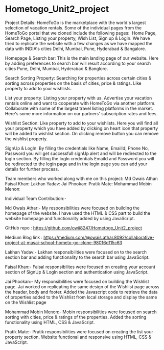 # Hometogo_Unit2_project 
Project Details:
HomeToGo is the marketplace with the world's largest selection of vacation rentals. Some of the individual pages from the HomeToGo portal that we cloned include the following pages: 
Home Page, Search Page, Listing your property, Wish List, Sign up & Login.
We have tried to replicate the website with a few changes as we have mapped the data with INDIA's cities Delhi, Mumbai, Pune, Hyderabad & Bangalore.

Homepage & Search bar:
This is the main landing page of our website. Here by adding preferences to search bar will result according to your search cities Pune, Delhi, Mumbai, Hyderabad & Banglore.

Search Sorting Property:
Searching for properties across certain cities & sorting across properties on the basis of cities, price & ratings.
Like property to add to your wishlists.

List your property:
Listing your property with us.
Advertise your vacation rentals online and want to cooperate with HomeToGo via another platform.
Collaborate with some of the largest travel listing platforms in the market. Here's some more information on our partners' subscription rates and fees.

Wishlist Section:
Like property to add to your wishlists.
Here you will find all your property which you have added by clicking on heart icon that property will be added to wishlist section.
On clicking remove button you can remove the wishlist property.

SignUp & LogIn:
By filling the credentials like Name, EmailId, Phone No, Password you will get successfull signUp alert and will be redirected to the logIn section.
By filling the logIn credentials EmaiId and Password you will be redirected to the login page and in the login page you can add your details for further process.

Team members who worked along with me on this project:
Md Owais Athar:
Faisal Khan:
Lakhan Yadav:
Jai Phookan:
Pratik Mate:
Mohammad Mobin Menon:

Individual Team Contribution:-

Md Owais Athar:-
My responsibilities were focused on building the homepage of the website.
I have used the HTML & CSS part to build the website homepage and functionality added by using JavaScript.

GitHub repo : https://github.com/owii8247/Hometogo_Unit2_project

Medium Blog link : https://medium.com/@owais.athar.8092/collaborative-project-at-masai-school-hometo-go-clone-98016df15c63

Lakhan Yadav:-
Lakhan responsibilities were focused on to the search section bar and adding functionality to the search bar using JavaScript.

Faisal Khan:-
Faisal responsibilites were focused on creating your account section of SignUp & LogIn section and authentication using JavaScript. 

Jai Phookan:-
My responsibilities were focused on building the Wishlist page.
Jai worked on replicating the same design of the Wishlist page across the header, body and footer.
Added the Javascript code to retrieve the data of properties added to the Wishlist from local storage and display the same on the Wishlist page

Mohammad Mobin Menon:-
Mobin responsibilities were focused on search sorting with cities, price & ratings of the properties.
Added the sorting functionality using HTML, CSS & JavaScript.

Pratik Mate:-
Pratik responsibilities were focused on creating the list your property section.
Website functional and responsive using HTML, CSS & JavaScript.

